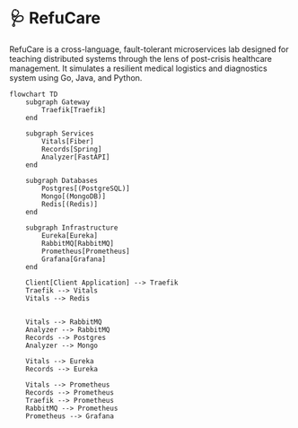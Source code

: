 # 🩺 RefuCare

RefuCare is a cross-language, fault-tolerant microservices lab designed for teaching distributed systems through the lens of post-crisis healthcare management. It simulates a resilient medical logistics and diagnostics system using Go, Java, and Python.

```mermaid
flowchart TD
    subgraph Gateway
        Traefik[Traefik]
    end

    subgraph Services
        Vitals[Fiber]
        Records[Spring]
        Analyzer[FastAPI]
    end

    subgraph Databases
        Postgres[(PostgreSQL)]
        Mongo[(MongoDB)]
        Redis[(Redis)]
    end

    subgraph Infrastructure
        Eureka[Eureka]
        RabbitMQ[RabbitMQ]
        Prometheus[Prometheus]
        Grafana[Grafana]
    end

    Client[Client Application] --> Traefik
    Traefik --> Vitals
    Vitals --> Redis


    Vitals --> RabbitMQ
    Analyzer --> RabbitMQ
    Records --> Postgres
    Analyzer --> Mongo

    Vitals --> Eureka
    Records --> Eureka

    Vitals --> Prometheus
    Records --> Prometheus
    Traefik --> Prometheus
    RabbitMQ --> Prometheus
    Prometheus --> Grafana
```
